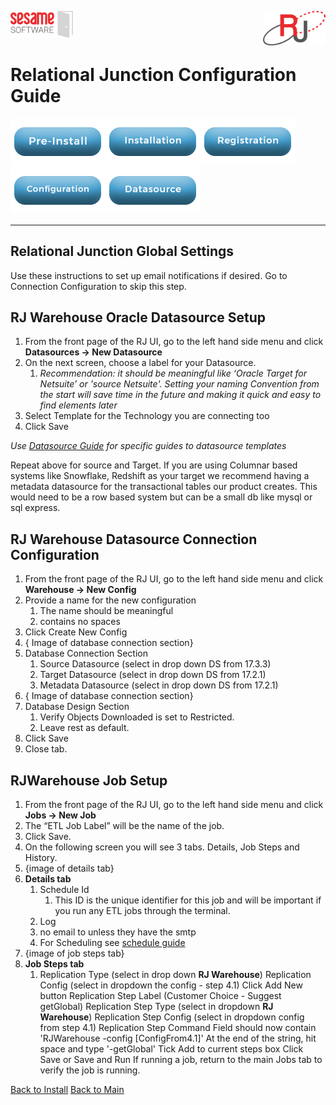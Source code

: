<img  src="../images/SesameSoftwareLogo-2020Final.png" width="100"><img align=right src="../images/RJOrbitLogo-2021Final.png" width="100">

# Relational Junction Configuration Guide

[![Pre-Installation](../images/Button_PreInstall.png)](guides/installguide.md)[![Installation](../images/Button_Installation.png)](guides/installguide.md)[![Registration](../images/Button_Registration.png)](guides/RegistrationGuide.md)[![Configuration](../images/Button_Configuration.png)](guides/configurationGuide.md)[![Datasource](../images/Button_Datasource.png)](Datasources/README.md)

---

## Relational Junction Global Settings

Use these instructions to set up email notifications if desired. Go to Connection Configuration to skip this step.

## RJ Warehouse Oracle Datasource Setup

1. From the front page of the RJ UI, go to the left hand side menu and click **Datasources &rarr; New Datasource**
2. On the next screen, choose a label for your Datasource.
   1. *Recommendation: it should be meaningful like ‘Oracle Target for Netsuite’ or 'source Netsuite'. Setting your naming Convention from the start will save time in the future and making it quick and easy to find elements later*
3. Select Template for the Technology you are connecting too
4. Click Save

*Use [Datasource Guide](../Datasources/README.md) for specific guides to datasource templates*

Repeat above for source and Target. If you are using Columnar based systems like Snowflake, Redshift as your target we recommend having a metadata datasource for the transactional tables our product creates. This would need to be a row based system but can be a small db  like mysql or sql express.

## RJ Warehouse Datasource Connection Configuration

1. From the front page of the RJ UI, go to the left hand side menu and click **Warehouse &rarr; New Config**
2. Provide a name for the new configuration
   1. The name should be meaningful
   2. contains no spaces
3. Click Create New Config
4. { Image of database connection section}
5. Database Connection Section
   1. Source Datasource (select in drop down DS from 17.3.3)
   2. Target Datasource (select in drop down DS from 17.2.1)
   3. Metadata Datasource (select in drop down DS from 17.2.1)
6. { Image of database connection section}
7. Database Design Section
   1. Verify Objects Downloaded is set to Restricted.
   2. Leave rest as default.
8. Click Save
9. Close tab.

## RJWarehouse Job Setup

1. From the front page of the RJ UI, go to the left hand side menu and click **Jobs &rarr; New Job**
2. The “ETL Job Label” will be the name of the job.
3. Click Save.
4. On the following screen you will see 3 tabs. Details, Job Steps and History.
5. {image of details tab}
6. **Details tab**
   1. Schedule Id
      1. This ID is the unique identifier for this job and will be important if you run any ETL jobs through the terminal.
   2. Log
   3. no email to unless they have the smtp
   4. For Scheduling see [schedule guide](Schedule.md)
7. {image of job steps tab}
8. **Job Steps tab**
   1. Replication Type (select in drop down **RJ Warehouse**) 
Replication Config (select in dropdown the config - step 4.1)
Click Add New button
Replication Step Label (Customer Choice - Suggest getGlobal)
Replication Step Type (select in dropdown **RJ Warehouse**)
Replication Step Config (select in dropdown config from step 4.1)
Replication Step Command
Field should now contain 'RJWarehouse -config [ConfigFrom4.1]'
At the end of the string, hit space and type '-getGlobal'
Tick Add to current steps box
Click Save or Save and Run
If running a job, return to the main Jobs tab to verify the job is running.

[Back to Install](../guides/configurationGuide.md)
[Back to Main](../README.md)
